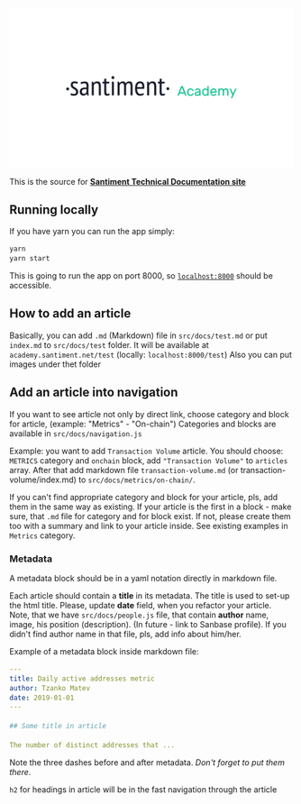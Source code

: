![](./src/images/academy.png)

This is the source for [**Santiment Technical Documentation site**](academy.santiment.net)

## Running locally

If you have yarn you can run the app simply:

```bash
yarn
yarn start
```

This is going to run the app on port 8000, so [`localhost:8000`](http://localhost:8000) should be accessible.

## How to add an article

Basically, you can add `.md` (Markdown) file in `src/docs/test.md` or put `index.md` to `src/docs/test` folder.
It will be available at `academy.santiment.net/test` (locally: `localhost:8000/test`)
Also you can put images under thet folder

## Add an article into navigation

If you want to see article not only by direct link, choose category and block for article, (example: "Metrics" - "On-chain")
Categories and blocks are available in `src/docs/navigation.js`

Example: you want to add `Transaction Volume` article.
You should choose: `METRICS` category and `onchain` block, add `"Transaction Volume"` to `articles` array. After that add markdown file `transaction-volume.md` (or transaction-volume/index.md) to `src/docs/metrics/on-chain/`.

If you can't find appropriate category and block for your article, pls, add them in the same way as existing.
If your article is the first in a block - make sure, that `.md` file for category and for block exist. If not, please create them too with a summary and link to your article inside. See existing examples in `Metrics` category.


### Metadata
A metadata block should be in a yaml notation directly in markdown file.

Each article should contain a **title** in its metadata. The title is used to set-up the html title.
Please, update **date** field, when you refactor your article.
Note, that we have `src/docs/people.js` file, that contain **author** name, image, his position (description). (In future - link to Sanbase profile).
If you didn't find author name in that file, pls, add info about him/her.

Example of a metadata block inside markdown file:

```yaml
---
title: Daily active addresses metric
author: Tzanko Matev
date: 2019-01-01
---

## Some title in article

The number of distinct addresses that ...
```

Note the three dashes before and after metadata. *Don't forget to put them there*.

`h2` for headings in article will be in the fast navigation through the article
